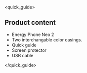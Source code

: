 <quick_guide>
## Product content

* Energy Phone Neo 2
* Two interchangable color casings.
* Quick guide
* Screen protector
* USB cable

</quick_guide>

